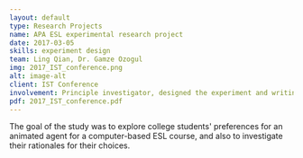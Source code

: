 ```yaml
---
layout: default
type: Research Projects
name: APA ESL experimental research project
date: 2017-03-05
skills: experiment design
team: Ling Qian, Dr. Gamze Ozogul
img: 2017_IST_conference.png
alt: image-alt
client: IST Conference
involvement: Principle investigator, designed the experiment and writing article
pdf: 2017_IST_conference.pdf
---
```

The goal of the study was to explore college students' preferences for an animated agent for a computer-based ESL course, and also to investigate their rationales for their choices.

